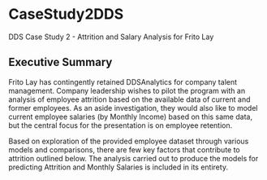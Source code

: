 # CaseStudy2DDS
DDS Case Study 2 - Attrition and Salary Analysis for Frito Lay

## Executive Summary

Frito Lay has contingently retained DDSAnalytics for company talent management. Company leadership wishes to pilot the program with an analysis of employee attrition based on the available data of current and former employees. As an aside investigation, they would also like to model current employee salaries (by Monthly Income) based on this same data, but the central focus for the presentation is on employee retention. 

Based on exploration of the provided employee dataset through various models and comparisons, there are few key factors that contribute to attrition outlined below. The analysis carried out to produce the models for predicting Attrition and Monthly Salaries is included in its entirety.
